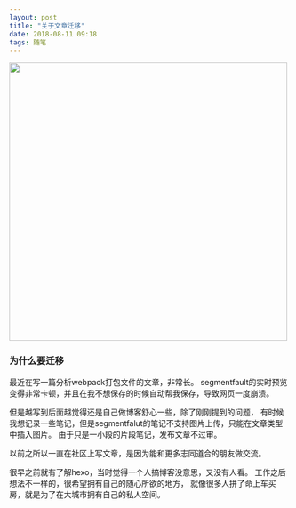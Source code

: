 ```yaml
---
layout: post
title: "关于文章迁移"
date: 2018-08-11 09:18
tags: 随笔
---
```



<p><img src="/assets/segmentfalut.svg" width="500"></p>

### 为什么要迁移

最近在写一篇分析webpack打包文件的文章，非常长。
segmentfault的实时预览变得非常卡顿，并且在我不想保存的时候自动帮我保存，导致网页一度崩溃。

但是越写到后面越觉得还是自己做博客舒心一些，除了刚刚提到的问题，
有时候我想记录一些笔记，但是segmentfalut的笔记不支持图片上传，只能在文章类型中插入图片。
由于只是一小段的片段笔记，发布文章不过审。

以前之所以一直在社区上写文章，是因为能和更多志同道合的朋友做交流。

很早之前就有了解hexo，当时觉得一个人搞博客没意思，又没有人看。
工作之后想法不一样的，很希望拥有自己的随心所欲的地方，
就像很多人拼了命上车买房，就是为了在大城市拥有自己的私人空间。
